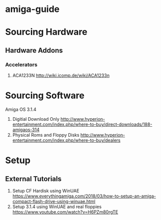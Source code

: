 # amiga-guide

# Sourcing Hardware
## Hardware Addons
### Accelerators
1. ACA1233N http://wiki.icomp.de/wiki/ACA1233n

# Sourcing Software
Amiga OS 3.1.4
1. Digitial Download Only http://www.hyperion-entertainment.com/index.php/where-to-buy/direct-downloads/188-amigaos-314
1. Physical Roms and Floppy Disks http://www.hyperion-entertainment.com/index.php/where-to-buy/dealers

# Setup

## External Tutorials

1. Setup CF Hardisk using WinUAE https://www.everythingamiga.com/2018/03/how-to-setup-an-amiga-compact-flash-drive-using-winuae.html
1. Setup 3.1.4 using WinUAE and real floppies https://www.youtube.com/watch?v=H6PZm80rgTE

